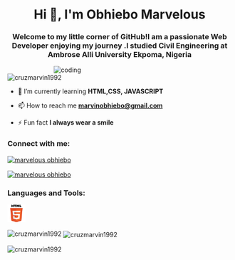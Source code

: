 
<h1 align="center">Hi 👋, I'm Obhiebo Marvelous</h1>
<h3 align="center">Welcome to my little corner of GitHub!I am a passionate Web Developer enjoying my journey .I studied Civil Engineering at Ambrose Alli University Ekpoma, Nigeria</h3>
<img align="right" alt="coding" width="400" src="https://encrypted-tbn0.gstatic.com/images?q=tbn:ANd9GcSx0ysv8eiDc9kkwb0W3dPEq3jcdkI7cK0jPg&s"

<p align="left"> <img src="https://komarev.com/ghpvc/?username=cruzmarvin1992&label=Profile%20views&color=0e75b6&style=flat" alt="cruzmarvin1992" /> </p>

- 🌱 I’m currently learning **HTML,CSS, JAVASCRIPT**

- 📫 How to reach me **marvinobhiebo@gmail.com**

- ⚡ Fun fact **I always wear a smile**

<h3 align="left">Connect with me:</h3>
<p align="left">
<a href="https://www.youtube.com/c/marvelous obhiebo" target="blank"><img align="center" src="https://raw.githubusercontent.com/rahuldkjain/github-profile-readme-generator/master/src/images/icons/Social/youtube.svg" alt="marvelous obhiebo" height="30" width="40" /></a>
  
<a href="https://www.youtube.com/c/marvelous obhiebo" target="blank"><img align="center" src="https://raw.githubusercontent.com/rahuldkjain/github-profile-readme-generator/master/src/images/icons/Social/youtube.svg" alt="marvelous obhiebo" height="30" width="40" /></a>
</p>

<h3 align="left">Languages and Tools:</h3>
<p align="left"> <a href="https://www.w3.org/html/" target="_blank" rel="noreferrer"> <img src="https://raw.githubusercontent.com/devicons/devicon/master/icons/html5/html5-original-wordmark.svg" alt="html5" width="40" height="40"/> </a> </p>

<p><img align="left" src="https://github-readme-stats.vercel.app/api/top-langs?username=cruzmarvin1992&show_icons=true&locale=en&layout=compact" alt="cruzmarvin1992" /></p>

<p>&nbsp;<img align="center" src="https://github-readme-stats.vercel.app/api?username=cruzmarvin1992&show_icons=true&locale=en" alt="cruzmarvin1992" /></p>

<p><img align="center" src="https://github-readme-streak-stats.herokuapp.com/?user=cruzmarvin1992&" alt="cruzmarvin1992" /></p>

